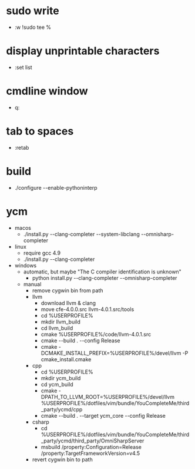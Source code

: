 # sudo write
* :w !sudo tee %

# display unprintable characters
* :set list

# cmdline window
* q:

# tab to spaces
* :retab

# build
* ./configure --enable-pythoninterp

# ycm
* macos
    * ./install.py --clang-completer --system-libclang --omnisharp-completer
* linux
    * require gcc 4.9
    * ./install.py --clang-completer
* windows
    * automatic, but maybe "The C compiler identification is unknown"
        * python install.py --clang-completer --omnisharp-completer
    * manual
        * remove cygwin bin from path
        * llvm
            * download llvm & clang
            * move cfe-4.0.0.src llvm-4.0.1.src/tools
            * cd %USERPROFILE%
            * mkdir llvm_build
            * cd llvm_build
            * cmake %USERPROFILE%/code/llvm-4.0.1.src
            * cmake --build . --config Release
            * cmake -DCMAKE_INSTALL_PREFIX=%USERPROFILE%/devel/llvm -P cmake_install.cmake
        * cpp
            * cd %USERPROFILE%
            * mkdir ycm_build
            * cd ycm_build
            * cmake -DPATH_TO_LLVM_ROOT=%USERPROFILE%/devel/llvm %USERPROFILE%/dotfiles/vim/bundle/YouCompleteMe/third_party/ycmd/cpp
            * cmake --build . --target ycm_core --config Release
        * csharp
            * cd %USERPROFILE%/dotfiles/vim/bundle/YouCompleteMe/third_party/ycmd/third_party/OmniSharpServer
            * msbuild /property:Configuration=Release /property:TargetFrameworkVersion=v4.5
        * revert cygwin bin to path
